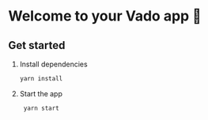 # Welcome to your Vado app 👋

## Get started

1. Install dependencies

   ```bash
   yarn install
   ```

2. Start the app

   ```bash
    yarn start
   ```
